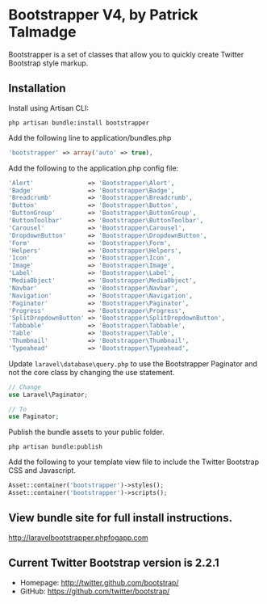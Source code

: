 # Bootstrapper V4, by Patrick Talmadge

Bootstrapper is a set of classes that allow you to quickly create Twitter Bootstrap style markup.

## Installation

Install using Artisan CLI:

```shell
php artisan bundle:install bootstrapper
```

Add the following line to application/bundles.php

```php
'bootstrapper' => array('auto' => true),
```

Add the following to the application.php config file:

```php
'Alert'               => 'Bootstrapper\Alert',
'Badge'               => 'Bootstrapper\Badge',
'Breadcrumb'          => 'Bootstrapper\Breadcrumb',
'Button'              => 'Bootstrapper\Button',
'ButtonGroup'         => 'Bootstrapper\ButtonGroup',
'ButtonToolbar'       => 'Bootstrapper\ButtonToolbar',
'Carousel'            => 'Bootstrapper\Carousel',
'DropdownButton'      => 'Bootstrapper\DropdownButton',
'Form'                => 'Bootstrapper\Form',
'Helpers'             => 'Bootstrapper\Helpers',
'Icon'                => 'Bootstrapper\Icon',
'Image'               => 'Bootstrapper\Image',
'Label'               => 'Bootstrapper\Label',
'MediaObject'         => 'Bootstrapper\MediaObject',
'Navbar'              => 'Bootstrapper\Navbar',
'Navigation'          => 'Bootstrapper\Navigation',
'Paginator'           => 'Bootstrapper\Paginator',
'Progress'            => 'Bootstrapper\Progress',
'SplitDropdownButton' => 'Bootstrapper\SplitDropdownButton',
'Tabbable'            => 'Bootstrapper\Tabbable',
'Table'               => 'Bootstrapper\Table',
'Thumbnail'           => 'Bootstrapper\Thumbnail',
'Typeahead'           => 'Bootstrapper\Typeahead',
```

Update `laravel\database\query.php` to use the Bootstrapper Paginator and not the core class by changing the use statement.

```php
// Change
use Laravel\Paginator;

// To
use Paginator;
```

Publish the bundle assets to your public folder.

```shell
php artisan bundle:publish
```

Add the following to your template view file to include the Twitter Bootstrap CSS and Javascript.

```php
Asset::container('bootstrapper')->styles();
Asset::container('bootstrapper')->scripts();
```

## View bundle site for full install instructions.

http://laravelbootstrapper.phpfogapp.com

## Current Twitter Bootstrap version is 2.2.1

- Homepage:     http://twitter.github.com/bootstrap/
- GitHub:       https://github.com/twitter/bootstrap/
